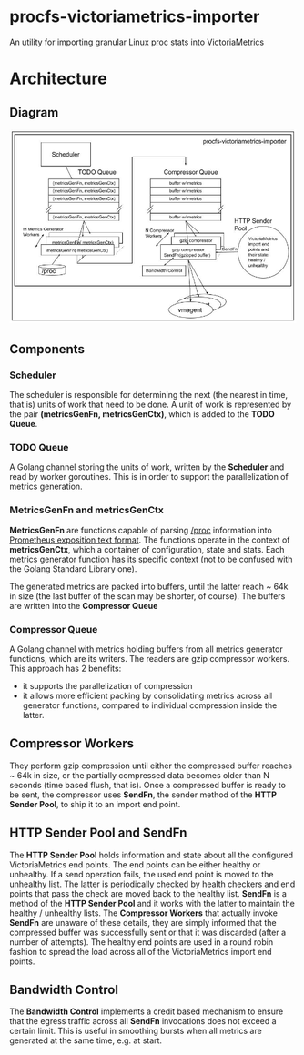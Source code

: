 # procfs-victoriametrics-importer

An utility for importing granular Linux <a href="https://linux.die.net/man/5/proc" target="_blank">proc</a> stats into <a href="https://docs.victoriametrics.com/Cluster-VictoriaMetrics.html" target="_blank">VictoriaMetrics</a>

# Architecture

## Diagram

![architecture](docs/images/architecture.jpg)

## Components
### Scheduler
The scheduler is responsible for determining the next (the  nearest in time, that is) units of work that need to be done. A unit of work is represented by the pair **(metricsGenFn, metricsGenCtx)**, which is added to the **TODO Queue**.

### TODO Queue
A Golang channel storing the units of work, written by the **Scheduler** and read by worker goroutines. This is in order to support the parallelization of metrics generation.

### MetricsGenFn and metricsGenCtx

**MetricsGenFn** are functions capable of parsing [/proc](https://man7.org/linux/man-pages/man5/proc.5.html) information into [Prometheus exposition text format](https://github.com/prometheus/docs/blob/main/content/docs/instrumenting/exposition_formats.md#text-based-format). The functions operate in the context of **metricsGenCtx**, which a container of configuration, state and stats. Each metrics generator function has its specific context (not to be confused with the Golang Standard Library
 one).

The generated metrics are packed into buffers, until the latter reach ~ 64k in size (the last buffer of the scan may be shorter, of course). The buffers are written into the **Compressor Queue**

### Compressor Queue

A Golang channel with metrics holding buffers from all metrics generator functions, which are its writers. The readers are gzip compressor workers. This approach has 2 benefits:
* it supports the parallelization of compression
* it allows more efficient packing by consolidating metrics across all generator functions, compared to individual compression inside the latter.

## Compressor Workers

They perform gzip compression until either the compressed buffer reaches ~ 64k in size, or the partially compressed data becomes older than N seconds (time based flush, that is). Once a compressed buffer is ready to be sent, the compressor uses **SendFn**, the sender method of the **HTTP Sender Pool**, to ship it to an import end point.

## HTTP Sender Pool and SendFn

The **HTTP Sender Pool** holds information and state about all the configured VictoriaMetrics end points. The end points can be either healthy or unhealthy. If a send operation fails, the used end point is moved to the unhealthy list. The latter is periodically checked by health checkers and end points that pass the check are moved back to the healthy list. **SendFn** is a method of the **HTTP Sender Pool** and it works with the latter to maintain the healthy / unhealthy lists. The **Compressor Workers** that actually invoke **SendFn** are unaware of these details, they are simply informed that the compressed buffer was successfully sent or that it was discarded (after a number of attempts). The healthy end points are used in a round robin fashion to spread the load across all of the VictoriaMetrics import end points.

## Bandwidth Control

The **Bandwidth Control** implements a credit based mechanism to ensure that the egress traffic across all **SendFn** invocations does not exceed a certain limit. This is useful in smoothing bursts when all metrics are generated at the same time, e.g. at start.

